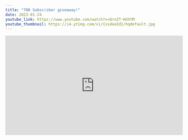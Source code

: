 ```yaml
---
title: "700 Subscriber giveaway!"
date: 2023-01-24
youtube_link: https://www.youtube.com/watch?v=QrnZT-HXXYM
youtube_thumbnail: https://i4.ytimg.com/vi/{videoId}/hqdefault.jpg
---
```

<iframe width="560" height="315" src="https://www.youtube.com/embed/QrnZT-HXXYM" title="700 Subscriber giveaway!" frameborder="0" allow="accelerometer; autoplay; clipboard-write; encrypted-media; gyroscope; picture-in-picture; web-share" allowfullscreen></iframe>
